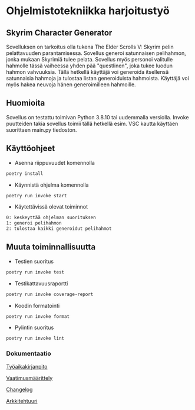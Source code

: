 # Ohjelmistotekniikka harjoitustyö
## Skyrim Character Generator

Sovelluksen on tarkoitus olla tukena The Elder Scrolls V: Skyrim pelin pelattavuuden parantamisessa. Sovellus generoi satunnaisen pelihahmon, jonka mukaan Skyrimiä tulee pelata. Sovellus myös personoi valitulle hahmolle tässä vaiheessa yhden pää "questlinen", joka tukee luodun hahmon vahvuuksia. Tällä hetkellä käyttäjä voi generoida itsellensä satunnaisia hahmoja ja tulostaa listan generoiduista hahmoista. Käyttäjä voi myös hakea neuvoja hänen generoimilleen hahmoille.

## Huomioita
Sovellus on testattu toimivan Python 3.8.10 tai uudemmalla versiolla. Invoke puutteiden takia sovellus toimii tällä hetkellä esim. VSC kautta käyttäen suorittaen main.py tiedoston.

## Käyttöohjeet

- Asenna riippuvuudet komennolla

```bash
poetry install
```
- Käynnistä ohjelma komennolla

```bash
poetry run invoke start
```

- Käytettävissä olevat toiminnot

```bash
0: keskeyttää ohjelman suorituksen
1: generoi pelihahmon
2: tulostaa kaikki generoidut pelihahmot
```

## Muuta toiminnallisuutta

- Testien suoritus

```bash
poetry run invoke test
```
- Testikattavuusraportti

```bash
poetry run invoke coverage-report
```

- Koodin formatointi

```bash
poetry run invoke format
```

- Pylintin suoritus

```bash
poetry run invoke lint
```

### Dokumentaatio
[Työaikakirjanpito](https://github.com/sampsaol/ot-harjoitustyo/blob/master/dokumentaatio/tyoaikakirjanpito.md)

[Vaatimusmäärittely](https://github.com/sampsaol/ot-harjoitustyo/blob/master/dokumentaatio/vaatimusmaarittely.md)

[Changelog](https://github.com/sampsaol/ot-harjoitustyo/blob/master/dokumentaatio/changelog.md)

[Arkkitehtuuri](https://github.com/sampsaol/ot-harjoitustyo/blob/master/dokumentaatio/arkkitehtuuri.md)
